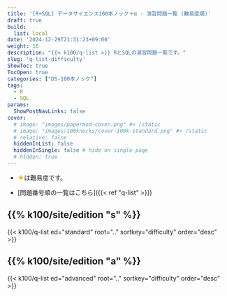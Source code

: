 ```yaml
---
title: '[R+SQL] データサイエンス100本ノック＋α - 演習問題一覧 (難易度順)'
draft: true
build:
  list: local
date: '2024-12-29T21:31:23+09:00'
weight: 16
description: "{{< k100/q-list >}} RとSQLの演習問題一覧です。"
slug: 'q-list-difficulty'
ShowToc: true
TocOpen: true
categories: ["DS-100本ノック"]
tags: 
  - R
  - SQL
params: 
  ShowPostNavLinks: false
cover:
  # image: "images/papermod-cover.png" #< /static
  # image: "images/100knocks/cover-100k-standard.png" #< /static
  # relative: false
  hiddenInList: false
  hiddenInSingle: false # hide on single page
  # hidden: true
---
```


- <font color="#F0B007">★</font>は難易度です。

- [問題番号順の一覧はこちら]({{< ref "q-list" >}})

## {{% k100/site/edition "s" %}}

{{< k100/q-list ed="standard" root=".." sortkey="difficulty" order="desc" >}}

## {{% k100/site/edition "a" %}}

{{< k100/q-list ed="advanced" root=".." sortkey="difficulty" order="desc" >}}
